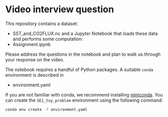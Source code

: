 # Video interview question

This repository contains a dataset:
- SST_and_CO2FLUX.nc
and a Jupyter Notebook that loads these data and performs some computation:
- Assignment.ipynb

Please address the questions in the notebook and plan to walk us through your response on the video.

The notebook requires a handful of Python packages. A suitable `conda` environment is described in 
- environment.yaml

If you are not familiar with conda, we recommend installing
[miniconda](https://docs.conda.io/en/latest/miniconda.html). 
You can create the `SE1_toy_problem` environment using the following command:
```bash
conda env create -f environment.yaml
```
